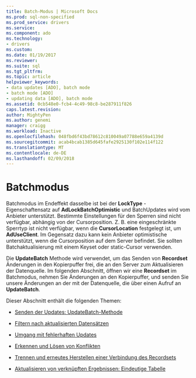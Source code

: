 ```yaml
---
title: Batch-Modus | Microsoft Docs
ms.prod: sql-non-specified
ms.prod_service: drivers
ms.service: 
ms.component: ado
ms.technology:
- drivers
ms.custom: 
ms.date: 01/19/2017
ms.reviewer: 
ms.suite: sql
ms.tgt_pltfrm: 
ms.topic: article
helpviewer_keywords:
- data updates [ADO], batch mode
- batch mode [ADO]
- updating data [ADO], batch mode
ms.assetid: 0cb548e0-fcb4-4c49-98c8-be287911f826
caps.latest.revision: 
author: MightyPen
ms.author: genemi
manager: craigg
ms.workload: Inactive
ms.openlocfilehash: 048fbd6f43bd78612c810049a07788e659a4139d
ms.sourcegitcommit: acab4bcab1385d645fafe2925130f102e114f122
ms.translationtype: MT
ms.contentlocale: de-DE
ms.lasthandoff: 02/09/2018
---
```

# <a name="batch-mode"></a>Batchmodus
Batchmodus im Endeffekt dasselbe ist bei der **LockType** -Eigenschaftensatz auf **AdLockBatchOptimistic** und BatchUpdates wird vom Anbieter unterstützt. Bestimmte Einstellungen für den Sperren sind nicht verfügbar, abhängig von der Cursorposition. Z. B. eine eingeschränkte Sperrtyp ist nicht verfügbar, wenn die **CursorLocation** festgelegt ist, um **AdUseClient**. Im Gegensatz dazu kann kein Anbieter optimistische unterstützt, wenn die Cursorposition auf dem Server befindet. Sie sollten Batchaktualisierung mit einem Keyset oder static-Cursor verwenden.  
  
 Die **UpdateBatch** Methode wird verwendet, um das Senden von **Recordset** Änderungen in den Kopierpuffer frei, die an den Server zum Aktualisieren der Datenquelle. Im folgenden Abschnitt, öffnen wir eine **Recordset** im Batchmodus, nehmen Sie Änderungen an den Kopierpuffer, und senden Sie unsere Änderungen an der mit der Datenquelle, die über einen Aufruf an **UpdateBatch**.  
  
 Dieser Abschnitt enthält die folgenden Themen:  
  
-   [Senden der Updates: UpdateBatch-Methode](../../../ado/guide/data/sending-the-updates-updatebatch-method.md)  
  
-   [Filtern nach aktualisierten Datensätzen](../../../ado/guide/data/filtering-for-updated-records.md)  
  
-   [Umgang mit fehlerhaften Updates](../../../ado/guide/data/dealing-with-failed-updates.md)  
  
-   [Erkennen und Lösen von Konflikten](../../../ado/guide/data/detecting-and-resolving-conflicts.md)  
  
-   [Trennen und erneutes Herstellen einer Verbindung des Recordsets](../../../ado/guide/data/disconnecting-and-reconnecting-the-recordset.md)  
  
-   [Aktualisieren von verknüpften Ergebnissen: Eindeutige Tabelle](../../../ado/guide/data/updating-joined-results-unique-table.md)
